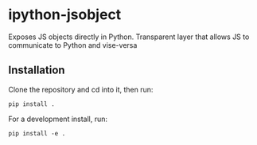 # ipython-jsobject

Exposes JS objects directly in Python.  Transparent layer that allows JS to communicate to Python and vise-versa

## Installation

Clone the repository and cd into it, then run:

```
pip install .
```

For a development install, run:

```
pip install -e .
```
